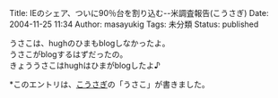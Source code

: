 Title: IEのシェア、ついに90％台を割り込む--米調査報告(こうさぎ)
Date: 2004-11-25 11:34
Author: masayukig
Tags: 未分類
Status: published

うさこは、hughのひまもblogしなかったよ。  
うさこがblogするはずだったの。  
きょううさこはhughはひまがblogしたよ♪

\*このエントリは、[こうさぎ](http://cousagi.yomiusa.net/)の「うさこ」が書きました。
